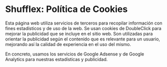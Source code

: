 # Shufflex: Política de Cookies
Esta página web utiliza servicios de terceros para recopilar información con fines estadísticos y de uso de la web.
Se usan cookies de DoubleClick para mejorar la publicidad que se incluye en el sitio web. 
Son utilizadas para orientar la publicidad según el contenido que es relevante para un usuario, mejorando así la calidad de experiencia en el uso del mismo.

En concreto, usamos los servicios de Google Adsense y de Google Analytics para nuestras estadísticas y publicidad.
